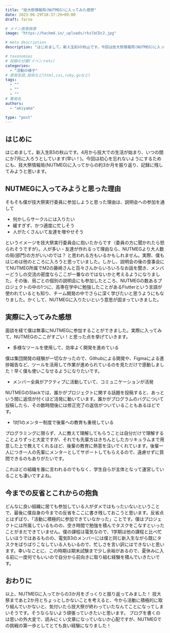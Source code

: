 ```yaml
---
title: "技大祭情報局(NUTMEG)に入ってみた感想"
date: 2023-06-29T18:37:29+09:00
draft: farse

# メイン画像画像
image: "https://hackmd.io/_uploads/rkzlbCDc2.jpg"

# meta description
description: "はじめまして。新入生B3の秋山です。今回は技大祭情報局(NUTMEG)に入ってからの約3か月を振り返り、記録に残してみようと思います。"

# taxonomies
# 投稿の分類(イベントetc)
categories:
  - "活動の様子"
# 使用言語,技術など(html,css,ruby,goなど)
tags:
  - ""
  - ""
  - ""
# 著者名
authors:
  - "akiyama"

type: "post"
---
```

## はじめに

はじめまして。新入生B3の秋山です。4月から技大での生活が始まり、いつの間にか7月に入ろうとしています(早い！)。今回は初心を忘れないようにするためにも、技大祭情報局(NUTMEG)に入ってからの約3か月を振り返り、記録に残してみようと思います。

## NUTMEGに入ってみようと思った理由

そもそも僕が技大祭実行委員に参加しようと思った理由は、説明会への参加を通して

- 何かしらサークルには入りたい
- 緩すぎず、かつ適度に忙しそう
- 人がたくさんいて友達を増やせそう

というイメージを技大祭実行委員会に抱いたからです（委員の方に聞かれたら怒られそうですが）。人が多い・友達が作れるって理由なら、NUTMEGより大人数の局(部門)の方がいいのでは？ と思われる方もいるかもしれません。実際、僕もはじめは他のところに入ろうと思っていました。しかし、説明会の後の食事会にてNUTMEG所属でM2の藤崎さんと百々さんからいろいろなお話を聞き、メンバーどうしの交流の密度ならここが一番なのではないかと考えるようになりました。その後、局ごとの個別の説明会にも参加したところ、NUTMEGの数あるプロジェクトの中の1つに、高専在学中に勉強したことがあるFlutterという言語が使われているとも知り、チーム開発の中でさらに深く学びたいと思うようにもなりました。かくして、NUTMEGに入りたいという意思が固まっていきました。

## 実際に入ってみた感想

面談を経て僕は無事にNUTMEGに参加することができました。実際に入ってみて、NUTMEGのここがすごい！と思った点を挙げていきます。

- 多様なツールを使用して、効率よく開発を進めている

僕は集団開発の経験が一切なかったので、Githubによる開発や、Figmaによる進捗報告など、ツールを活用して作業が進められているのを見ただけで感動しました！早く僕も使いこなせるようになりたいです。

- メンバー全員がアクティブに活動していて、コミュニケーションが活発

NUTMEGのSlackでは、誰かがプロジェクトに関する話題を投稿すると、あっという間に返信が付くほど活発に動いています。誰かがプログラムのバグについて投稿したら、その数時間後には修正完了の返信がついていることもあるほどです。

- 1対1のメンター制度で後輩への教育も重視している

プログラミングに限らず、人に教えて理解してもらうことは自分だけで理解することよりずっと大変ですが、それでも先輩方はきちんとしたカリキュラムまで用意した上で教えてくれるほど、後輩の教育に熱意を注いでくれています。後輩一人につき一人の先輩にメンターとしてサポートしてもらえるので、遠慮せずに質問できるのもありがたいです。

これほどの組織を誰に言われるのでもなく、学生自らが主体となって運営していることも凄いですよね。

## 今までの反省とこれからの抱負

どんなに良い組織に居ても参加している人がダメではもったいないということで、最後に僕自身の今までの反省をここに書き残しておこうと思います。反省点とはずばり、「活動に積極的に参加できていなかった」ことです。僕はプロジェクトには所属しているものの、空き時間で勉強を積んでタスクをこなすといったことがまだできていません。僕の課程は電気なので、1学期は他の課程と比べ忙しいほうではあるものの、電気B3のメンバーには僕と同じ新入生ながら既にタスクをばりばりこなしている人もいるので、忙しさを言い訳にはできないと思います。幸いなことに、この時期は期末試験まで少し余裕があるので、夏休みに入る前に一度何でもいいので自分から前向きに取り組む経験を積んでいきたいです。

## おわりに

以上、NUTMEGに入ってからの3か月をざっくりと振り返ってみました！
技大祭まであと2か月とちょっとしかないことを考えると、今から活動に積極的に取り組んでいかないと、気付いたら技大祭が終わっていたなんてことになってしまいそうです。そうならないよう頑張っていきたいと思います。
ブログを書くのは思いの外大変で、読みにくい文章になっていないか心配ですが、NUTMEGでの挑戦の第一歩としてとても良い経験になりました！
